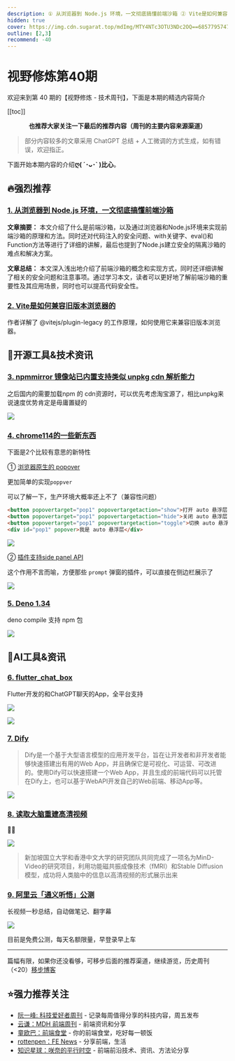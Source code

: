 ```yaml
---
description: ① 从浏览器到 Node.js 环境，一文彻底搞懂前端沙箱 ② Vite是如何兼容旧版本浏览器的 ③ npmmirror 镜像站已内置支持类似 unpkg cdn 解析能力 ④ chrome114的一些新东西 ⑤ Deno 1.34 ⑥ flutter_chat_box ⑦ Dify ⑧ 读取大脑重建高清视频 ⑨ 阿里云「通义听悟」公测
hidden: true
cover: https://img.cdn.sugarat.top/mdImg/MTY4NTc3OTU3NDc2OQ==685779574769
outline: [2,3]
recommend: -40
---
```


# 视野修炼第40期

欢迎来到第 40 期的【视野修炼 - 技术周刊】，下面是本期的精选内容简介

[[toc]]

<center>

**​也推荐大家关注一下最后的推荐内容（周刊的主要内容来源渠道）**
</center>

>部分内容较多的文章采用 ChatGPT 总结 + 人工微调的方式生成，如有错误，欢迎指正。

下面开始本期内容的介绍**ღ( ´･ᴗ･` )比心**。
## 🔥强烈推荐
### [1. 从浏览器到 Node.js 环境，一文彻底搞懂前端沙箱](https://mp.weixin.qq.com/s/U5AP1f9WKdJCUo4HVqrjxA)

**文章摘要：** 本文介绍了什么是前端沙箱，以及通过浏览器和Node.js环境来实现前端沙箱的原理和方法。同时还对代码注入的安全问题、with关键字、eval()和Function方法等进行了详细的讲解，最后也提到了Node.js建立安全的隔离沙箱的难点和解决方案。

**文章总结：** 本文深入浅出地介绍了前端沙箱的概念和实现方式，同时还详细讲解了相关的安全问题和注意事项。通过学习本文，读者可以更好地了解前端沙箱的重要性及其应用场景，同时也可以提高代码安全性。

### [2. Vite是如何兼容旧版本浏览器的](https://juejin.cn/post/7239536753970266168)

作者详解了 @vitejs/plugin-legacy 的工作原理，如何使用它来兼容旧版本浏览器。

## 🔧开源工具&技术资讯
### [3. npmmirror 镜像站已内置支持类似 unpkg cdn 解析能力](https://zhuanlan.zhihu.com/p/633904268)

之后国内的需要加载npm 的 cdn资源时，可以优先考虑淘宝源了，相比unpkg来说速度优势肯定是毋庸置疑的

![](https://img.cdn.sugarat.top/mdImg/MTY4NTc2MDAyMDc5Ng==685760020796)

### [4. chrome114的一些新东西](https://developer.chrome.com/en/blog/new-in-chrome-114/)
下面是2个比较有意思的新特性

① [浏览器原生的 popover](https://mp.weixin.qq.com/s/RP63Ov1rraL6bG7l6XilEQ)

更加简单的实现`poppver`

可以了解一下，生产环境大概率还上不了（兼容性问题）
```html
<button popovertarget="pop1" popovertargetaction="show">打开 auto 悬浮层</button>
<button popovertarget="pop1" popovertargetaction="hide">关闭 auto 悬浮层</button>
<button popovertarget="pop1" popovertargetaction="toggle">切换 auto 悬浮层</button>
<div id="pop1" popover>我是 auto 悬浮层</div>
```

![](https://img.cdn.sugarat.top/mdImg/MTY4NTc2MzIzMDE5OQ==640.gif)

② [插件支持side panel API](https://developer.chrome.com/en/blog/extension-side-panel-launch/)

这个作用不言而喻，方便那些 `prompt` 弹窗的插件，可以直接在侧边栏展示了

![](https://img.cdn.sugarat.top/mdImg/MTY4NTc2MzI2MDAwOA==685763260008)

### [5. Deno 1.34](https://deno.com/blog/v1.34)

deno compile 支持 npm 包

![](https://img.cdn.sugarat.top/mdImg/MTY4NTc3MzQ3MTUyMA==685773471520)
## 🤖AI工具&资讯
### [6. flutter_chat_box](https://github.com/bravekingzhang/flutter_chat_box)

Flutter开发的和ChatGPT聊天的App，全平台支持

![](https://img.cdn.sugarat.top/mdImg/MTY4NTc2MzUxNTM0Mw==685763515343)

![](https://img.cdn.sugarat.top/mdImg/MTY4NTc2MzUxODg5MQ==685763518891)

### [7. Dify](https://dify.ai/)

>Dify是一个基于大型语言模型的应用开发平台，旨在让开发者和非开发者能够快速搭建出有用的Web App，并且确保它是可视化、可运营、可改进的。使用Dify可以快速搭建一个Web App，并且生成的前端代码可以托管在Dify上，也可以基于WebAPI开发自己的Web前端、移动App等。

![](https://img.cdn.sugarat.top/mdImg/MTY4NTc3MjU5MDUxNg==685772590516)

### [8. 读取大脑重建高清视频](http://www.myzaker.com/article/646c52f38e9f0975f437faf6)

🐂🍺

![](https://img.cdn.sugarat.top/mdImg/MTY4NTc3Mjg4Njg2Mw==685772886863)

>新加坡国立大学和香港中文大学的研究团队共同完成了一项名为MinD-Video的研究项目，利用功能磁共振成像技术（fMRI）和Stable Diffusion模型，成功将人类脑中的信息以高清视频的形式展示出来

### [9. 阿里云「通义听悟」公测](https://mp.weixin.qq.com/s/wEjaHwxDNhds5gCoBdMPkA)
长视频一秒总结，自动做笔记、翻字幕

![](https://img.cdn.sugarat.top/mdImg/MTY4NTc3ODUxNjMwMw==685778516303)

目前是免费公测，每天名额限量，早登录早上车

---

篇幅有限，如果你还没看够，可移步后面的推荐渠道，继续游览，历史周刊（<20）[移步博客](https://sugarat.top/weekly/index.html)

## ⭐️强力推荐关注
* [阮一峰: 科技爱好者周刊](https://www.ruanyifeng.com/blog/archives.html) - 记录每周值得分享的科技内容，周五发布
* [云谦：MDH 前端周刊](https://www.yuque.com/chencheng/mdh-weekly) - 前端资讯和分享
* [童欧巴：前端食堂](https://github.com/Geekhyt/weekly) - 你的前端食堂，吃好每一顿饭
* [rottenpen：FE News](https://rottenpen.zhubai.love/) - 分享前端，生活
* [知识星球：咲奈的平行时空](https://wx.zsxq.com/dweb2/index/group/15552285284822) - 前端前沿技术、资讯、方法论分享

